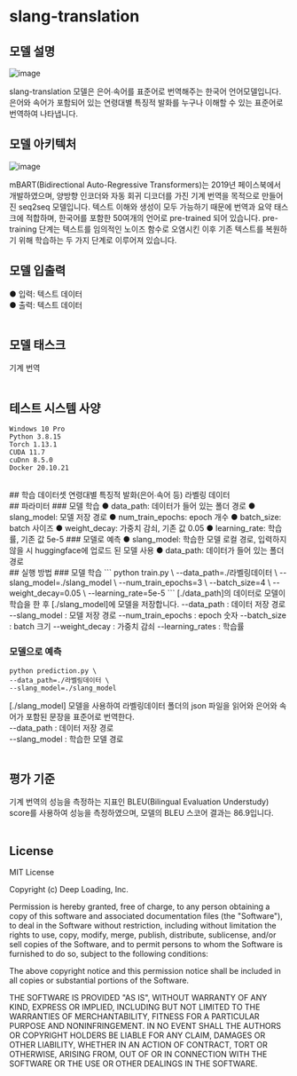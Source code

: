 # slang-translation

## 모델 설명
![image](https://user-images.githubusercontent.com/59904000/212801767-34924e5d-588d-41ac-918f-1b39b8a4d241.png)

slang-translation 모델은 은어∙속어를 표준어로 번역해주는 한국어 언어모델입니다. 은어와 속어가 포함되어 있는 연령대별 특징적 발화를 누구나 이해할 수 있는 표준어로 번역하여 나타냅니다. 
<br />
## 모델 아키텍처
![image](https://user-images.githubusercontent.com/59904000/212256214-6749fb35-f0c2-4d83-a00a-49be7faa7ef2.png)

mBART(Bidirectional Auto-Regressive Transformers)는 2019년 페이스북에서 개발하였으며, 양방향 인코더와 자동 회귀 디코더를 가진 기계 번역을 목적으로 만들어진 seq2seq 모델입니다. 텍스트 이해와 생성이 모두 가능하기 때문에 번역과 요약 태스크에 적합하며, 한국어를 포함한 50여개의 언어로 pre-trained 되어 있습니다. pre-training 단계는 텍스트를 임의적인 노이즈 함수로 오염시킨 이후 기존 텍스트를 복원하기 위해 학습하는 두 가지 단계로 이루어져 있습니다. 
<br />
## 모델 입출력
● 입력: 텍스트 데이터  
● 출력: 텍스트 데이터  
<br />
## 모델 태스크
기계 번역   
<br />
## 테스트 시스템 사양
```
Windows 10 Pro
Python 3.8.15
Torch 1.13.1
CUDA 11.7
cuDnn 8.5.0
Docker 20.10.21
```
<br />
## 학습 데이터셋
연령대별 특징적 발화(은어∙속어 등) 라벨링 데이터   
<br />
## 파라미터
### 모델 학습  
● data_path: 데이터가 들어 있는 폴더 경로   
● slang_model: 모델 저장 경로   
● num_train_epochs: epoch 개수     
● batch_size: batch 사이즈    
● weight_decay: 가중치 감쇠, 기존 값 0.05  
● learning_rate: 학습률, 기존 값 5e-5    
### 모델로 예측
● slang_model: 학습한 모델 로컬 경로, 입력하지 않을 시 huggingface에 업로드 된 모델 사용    
● data_path: 데이터가 들어 있는 폴더 경로   
<br />
## 실행 방법
### 모델 학습 
```
python train.py \
--data_path=./라벨링데이터 \
--slang_model=./slang_model \
--num_train_epochs=3 \
--batch_size=4 \
--weight_decay=0.05 \
--learning_rate=5e-5 
```   
[./data_path]의 데이터로 모델이 학습을 한 후 [./slang_model]에 모델을 저장합니다.  
--data_path : 데이터 저장 경로   
--slang_model : 모델 저장 경로   
--num_train_epochs : epoch 숫자  
--batch_size : batch 크기   
--weight_decay : 가중치 감쇠   
--learning_rates : 학습률    

### 모델으로 예측 
```
python prediction.py \
--data_path=./라벨링데이터 \
--slang_model=./slang_model 
```  
[./slang_model] 모델을 사용하여 라벨링데이터 폴더의 json 파일을 읽어와 은어와 속어가 포함된 문장을 표준어로 번역한다.   
--data_path : 데이터 저장 경로   
--slang_model : 학습한 모델 경로     
<br />
## 평가 기준
기계 번역의 성능을 측정하는 지표인 BLEU(Bilingual Evaluation Understudy) score를 사용하여 성능을 측정하였으며, 모델의 BLEU 스코어 결과는 86.9입니다.   
<br />
## License
MIT License

Copyright (c) Deep Loading, Inc.

Permission is hereby granted, free of charge, to any person obtaining a copy
of this software and associated documentation files (the "Software"), to deal
in the Software without restriction, including without limitation the rights
to use, copy, modify, merge, publish, distribute, sublicense, and/or sell
copies of the Software, and to permit persons to whom the Software is
furnished to do so, subject to the following conditions:

The above copyright notice and this permission notice shall be included in all
copies or substantial portions of the Software.

THE SOFTWARE IS PROVIDED "AS IS", WITHOUT WARRANTY OF ANY KIND, EXPRESS OR
IMPLIED, INCLUDING BUT NOT LIMITED TO THE WARRANTIES OF MERCHANTABILITY,
FITNESS FOR A PARTICULAR PURPOSE AND NONINFRINGEMENT. IN NO EVENT SHALL THE
AUTHORS OR COPYRIGHT HOLDERS BE LIABLE FOR ANY CLAIM, DAMAGES OR OTHER
LIABILITY, WHETHER IN AN ACTION OF CONTRACT, TORT OR OTHERWISE, ARISING FROM,
OUT OF OR IN CONNECTION WITH THE SOFTWARE OR THE USE OR OTHER DEALINGS IN THE
SOFTWARE.
